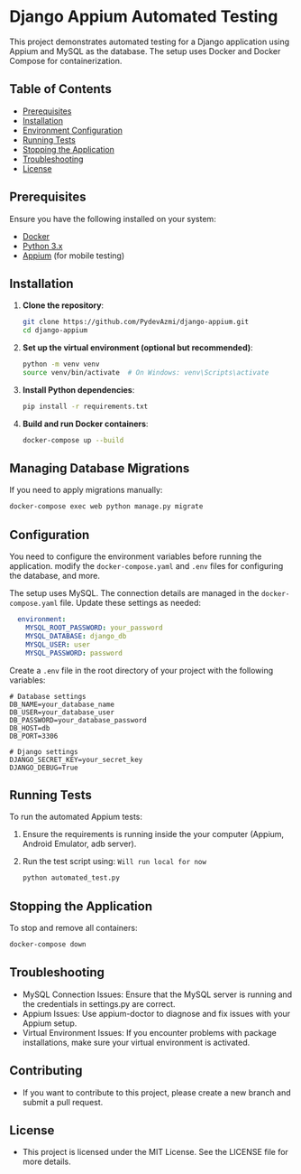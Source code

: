 
# Django Appium Automated Testing

This project demonstrates automated testing for a Django application using Appium and MySQL as the database. The setup uses Docker and Docker Compose for containerization.


## Table of Contents

- [Prerequisites](#prerequisites)
- [Installation](#installation)
- [Environment Configuration](#configuration)
- [Running Tests](#running-tests)
- [Stopping the Application](#stopping-the-application)
- [Troubleshooting](#troubleshooting)
- [License](#license)

## Prerequisites

Ensure you have the following installed on your system:

- [Docker](https://docs.docker.com/get-docker/)
- [Python 3.x](https://www.python.org/downloads/)
- [Appium](http://appium.io/docs/en/about-appium/intro/) (for mobile testing)


## Installation

1. **Clone the repository**:

    ```bash
    git clone https://github.com/PydevAzmi/django-appium.git
    cd django-appium
    ```

2. **Set up the virtual environment (optional but recommended)**:

    ```bash
    python -m venv venv
    source venv/bin/activate  # On Windows: venv\Scripts\activate
    ```

3. **Install Python dependencies**:

    ```bash
    pip install -r requirements.txt
    ```

4. **Build and run Docker containers**:

    ```bash
    docker-compose up --build
    ```

## Managing Database Migrations

If you need to apply migrations manually:

```bash
docker-compose exec web python manage.py migrate
```
## Configuration
You need to configure the environment variables before running the application.
modify the `docker-compose.yaml` and `.env` files for configuring the database, and more.

The setup uses MySQL. The connection details are managed in the `docker-compose.yaml` file. Update these settings as needed:
```yaml
  environment:
    MYSQL_ROOT_PASSWORD: your_password
    MYSQL_DATABASE: django_db
    MYSQL_USER: user
    MYSQL_PASSWORD: password
```

Create a `.env` file in the root directory of your project with the following variables:

```env
# Database settings
DB_NAME=your_database_name
DB_USER=your_database_user
DB_PASSWORD=your_database_password
DB_HOST=db
DB_PORT=3306

# Django settings
DJANGO_SECRET_KEY=your_secret_key
DJANGO_DEBUG=True
```




## Running Tests

To run the automated Appium tests:

1. Ensure the requirements is running inside the your computer (Appium, Android Emulator, adb server).

2. Run the test script using: `Will run local for now`
    ```bash
    python automated_test.py 
    ```



## Stopping the Application

To stop and remove all containers:

```bash
docker-compose down
```


## Troubleshooting
- MySQL Connection Issues: Ensure that the MySQL server is running and the credentials in settings.py are correct.
- Appium Issues: Use appium-doctor to diagnose and fix issues with your Appium setup.
- Virtual Environment Issues: If you encounter problems with package installations, make sure your virtual environment is activated.

## Contributing
- If you want to contribute to this project, please create a new branch and submit a pull request.

## License
- This project is licensed under the MIT License. See the LICENSE file for more details.

